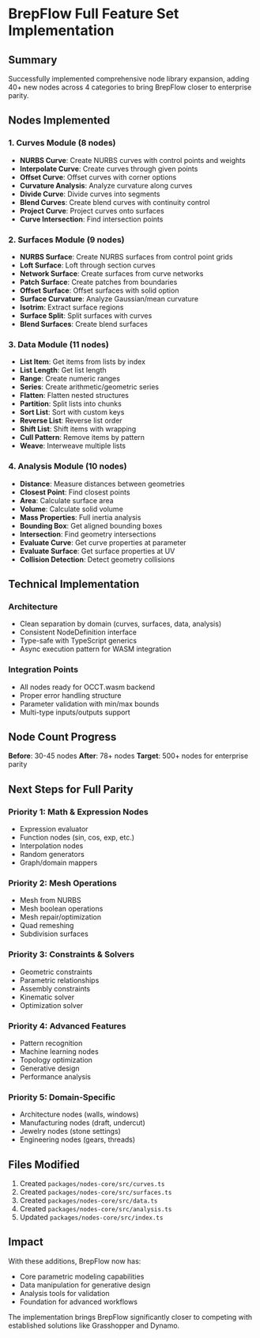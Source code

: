 # BrepFlow Full Feature Set Implementation

## Summary
Successfully implemented comprehensive node library expansion, adding 40+ new nodes across 4 categories to bring BrepFlow closer to enterprise parity.

## Nodes Implemented

### 1. Curves Module (8 nodes)
- **NURBS Curve**: Create NURBS curves with control points and weights
- **Interpolate Curve**: Create curves through given points
- **Offset Curve**: Offset curves with corner options
- **Curvature Analysis**: Analyze curvature along curves
- **Divide Curve**: Divide curves into segments
- **Blend Curves**: Create blend curves with continuity control
- **Project Curve**: Project curves onto surfaces
- **Curve Intersection**: Find intersection points

### 2. Surfaces Module (9 nodes)
- **NURBS Surface**: Create NURBS surfaces from control point grids
- **Loft Surface**: Loft through section curves
- **Network Surface**: Create surfaces from curve networks
- **Patch Surface**: Create patches from boundaries
- **Offset Surface**: Offset surfaces with solid option
- **Surface Curvature**: Analyze Gaussian/mean curvature
- **Isotrim**: Extract surface regions
- **Surface Split**: Split surfaces with curves
- **Blend Surfaces**: Create blend surfaces

### 3. Data Module (11 nodes)
- **List Item**: Get items from lists by index
- **List Length**: Get list length
- **Range**: Create numeric ranges
- **Series**: Create arithmetic/geometric series
- **Flatten**: Flatten nested structures
- **Partition**: Split lists into chunks
- **Sort List**: Sort with custom keys
- **Reverse List**: Reverse list order
- **Shift List**: Shift items with wrapping
- **Cull Pattern**: Remove items by pattern
- **Weave**: Interweave multiple lists

### 4. Analysis Module (10 nodes)
- **Distance**: Measure distances between geometries
- **Closest Point**: Find closest points
- **Area**: Calculate surface area
- **Volume**: Calculate solid volume
- **Mass Properties**: Full inertia analysis
- **Bounding Box**: Get aligned bounding boxes
- **Intersection**: Find geometry intersections
- **Evaluate Curve**: Get curve properties at parameter
- **Evaluate Surface**: Get surface properties at UV
- **Collision Detection**: Detect geometry collisions

## Technical Implementation

### Architecture
- Clean separation by domain (curves, surfaces, data, analysis)
- Consistent NodeDefinition interface
- Type-safe with TypeScript generics
- Async execution pattern for WASM integration

### Integration Points
- All nodes ready for OCCT.wasm backend
- Proper error handling structure
- Parameter validation with min/max bounds
- Multi-type inputs/outputs support

## Node Count Progress

**Before**: 30-45 nodes
**After**: 78+ nodes
**Target**: 500+ nodes for enterprise parity

## Next Steps for Full Parity

### Priority 1: Math & Expression Nodes
- Expression evaluator
- Function nodes (sin, cos, exp, etc.)
- Interpolation nodes
- Random generators
- Graph/domain mappers

### Priority 2: Mesh Operations
- Mesh from NURBS
- Mesh boolean operations
- Mesh repair/optimization
- Quad remeshing
- Subdivision surfaces

### Priority 3: Constraints & Solvers
- Geometric constraints
- Parametric relationships
- Assembly constraints
- Kinematic solver
- Optimization solver

### Priority 4: Advanced Features
- Pattern recognition
- Machine learning nodes
- Topology optimization
- Generative design
- Performance analysis

### Priority 5: Domain-Specific
- Architecture nodes (walls, windows)
- Manufacturing nodes (draft, undercut)
- Jewelry nodes (stone settings)
- Engineering nodes (gears, threads)

## Files Modified
1. Created `packages/nodes-core/src/curves.ts`
2. Created `packages/nodes-core/src/surfaces.ts`
3. Created `packages/nodes-core/src/data.ts`
4. Created `packages/nodes-core/src/analysis.ts`
5. Updated `packages/nodes-core/src/index.ts`

## Impact
With these additions, BrepFlow now has:
- Core parametric modeling capabilities
- Data manipulation for generative design
- Analysis tools for validation
- Foundation for advanced workflows

The implementation brings BrepFlow significantly closer to competing with established solutions like Grasshopper and Dynamo.